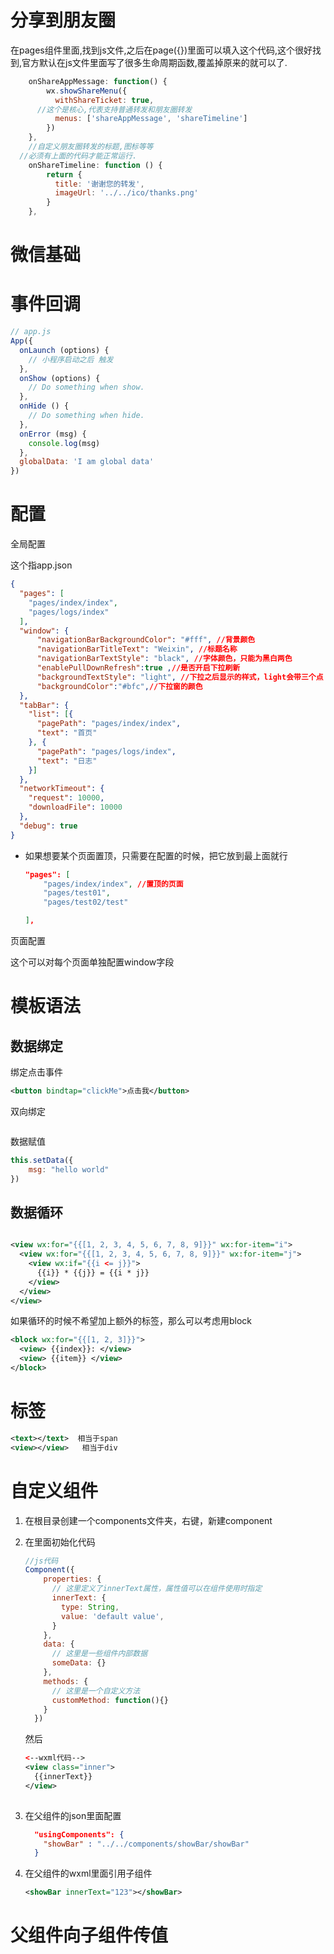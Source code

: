 

# 分享到朋友圈

在pages组件里面,找到js文件,之后在page({})里面可以填入这个代码,这个很好找到,官方默认在js文件里面写了很多生命周期函数,覆盖掉原来的就可以了.

```javascript
	onShareAppMessage: function() {
		wx.showShareMenu({
	      withShareTicket: true,
      //这个是核心,代表支持普通转发和朋友圈转发
	      menus: ['shareAppMessage', 'shareTimeline']
	    })
	},
	//自定义朋友圈转发的标题,图标等等
  //必须有上面的代码才能正常运行.
	onShareTimeline: function () {
		return {
	      title: '谢谢您的转发',
	      imageUrl: '../../ico/thanks.png'
	    }
	},
```



# 微信基础

# 事件回调

```js
// app.js
App({
  onLaunch (options) {
    // 小程序启动之后 触发
  },
  onShow (options) {
    // Do something when show.
  },
  onHide () {
    // Do something when hide.
  },
  onError (msg) {
    console.log(msg)
  },
  globalData: 'I am global data'
})
```

# 配置

全局配置

这个指app.json

```json
{
  "pages": [
    "pages/index/index",
    "pages/logs/index"
  ],
  "window": {
      "navigationBarBackgroundColor": "#fff", //背景颜色
      "navigationBarTitleText": "Weixin", //标题名称
      "navigationBarTextStyle": "black", //字体颜色，只能为黑白两色
      "enablePullDownRefresh":true ,//是否开启下拉刷新
      "backgroundTextStyle": "light", //下拉之后显示的样式，light会带三个点
      "backgroundColor":"#bfc",//下拉窗的颜色
  },
  "tabBar": {
    "list": [{
      "pagePath": "pages/index/index",
      "text": "首页"
    }, {
      "pagePath": "pages/logs/index",
      "text": "日志"
    }]
  },
  "networkTimeout": {
    "request": 10000,
    "downloadFile": 10000
  },
  "debug": true
}
```









- 如果想要某个页面置顶，只需要在配置的时候，把它放到最上面就行

  ```json
  "pages": [
      "pages/index/index", //置顶的页面
      "pages/test01",
      "pages/test02/test"
  
  ],
  ```











页面配置

这个可以对每个页面单独配置window字段





# 模板语法

## 数据绑定

绑定点击事件

```xml
<button bindtap="clickMe">点击我</button>
```





双向绑定

```xml

```





数据赋值

```js
this.setData({
    msg: "hello world"
})
```



## 数据循环

```xml

<view wx:for="{{[1, 2, 3, 4, 5, 6, 7, 8, 9]}}" wx:for-item="i">
  <view wx:for="{{[1, 2, 3, 4, 5, 6, 7, 8, 9]}}" wx:for-item="j">
    <view wx:if="{{i <= j}}">
      {{i}} * {{j}} = {{i * j}}
    </view>
  </view>
</view>

```





如果循环的时候不希望加上额外的标签，那么可以考虑用block

```xml
<block wx:for="{{[1, 2, 3]}}">
  <view> {{index}}: </view>
  <view> {{item}} </view>
</block>

```



# 标签

```  xml
<text></text>  相当于span
<view></view>   相当于div
```









# 自定义组件

1. 在根目录创建一个components文件夹，右键，新建component

2. 在里面初始化代码

   ```js
   //js代码
   Component({
       properties: {
         // 这里定义了innerText属性，属性值可以在组件使用时指定
         innerText: {
           type: String,
           value: 'default value',
         }
       },
       data: {
         // 这里是一些组件内部数据
         someData: {}
       },
       methods: {
         // 这里是一个自定义方法
         customMethod: function(){}
       }
     })
   ```

   然后

   ```xml
   <--wxml代码-->
   <view class="inner">
     {{innerText}}
   </view>
       
   ```

3. 在父组件的json里面配置

   ```json
     "usingComponents": {
       "showBar" : "../../components/showBar/showBar"
     }
   ```

4. 在父组件的wxml里面引用子组件

   ```xml
   <showBar innerText="123"></showBar>
   ```

   

# 父组件向子组件传值


